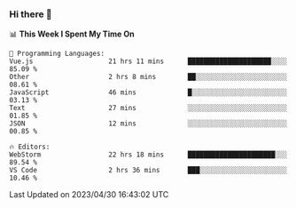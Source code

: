 ### Hi there 👋

<!--
**asdf12303116/asdf12303116** is a ✨ _special_ ✨ repository because its `README.md` (this file) appears on your GitHub profile.

Here are some ideas to get you started:

- 🔭 I’m currently working on ...
- 🌱 I’m currently learning ...
- 👯 I’m looking to collaborate on ...
- 🤔 I’m looking for help with ...
- 💬 Ask me about ...
- 📫 How to reach me: ...
- 😄 Pronouns: ...
- ⚡ Fun fact: ...
-->

<!--START_SECTION:waka-->
📊 **This Week I Spent My Time On** 

```text
💬 Programming Languages: 
Vue.js                   21 hrs 11 mins      █████████████████████░░░░   85.09 % 
Other                    2 hrs 8 mins        ██░░░░░░░░░░░░░░░░░░░░░░░   08.61 % 
JavaScript               46 mins             █░░░░░░░░░░░░░░░░░░░░░░░░   03.13 % 
Text                     27 mins             ░░░░░░░░░░░░░░░░░░░░░░░░░   01.85 % 
JSON                     12 mins             ░░░░░░░░░░░░░░░░░░░░░░░░░   00.85 % 

🔥 Editors: 
WebStorm                 22 hrs 18 mins      ██████████████████████░░░   89.54 % 
VS Code                  2 hrs 36 mins       ███░░░░░░░░░░░░░░░░░░░░░░   10.46 % 
```


 Last Updated on 2023/04/30 16:43:02 UTC
<!--END_SECTION:waka-->
